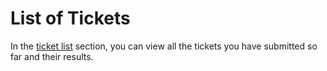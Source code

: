 # List of Tickets

In the [ticket list](https://panel.virakcloud.com/user/ticket/dashboard) section, you can view all the tickets you have submitted so far and their results.

<DarkModeImage
  dark-src="/images/guides/en/dark/tickets/support.png"
  light-src="/images/guides/en/light/tickets/support.png"
  alt="Tickets List"
/>
